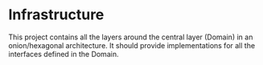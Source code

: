 ﻿# Infrastructure
This project contains all the layers around the central layer (Domain) in an onion/hexagonal architecture.
It should provide implementations for all the interfaces defined in the Domain.